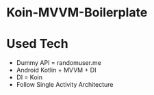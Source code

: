 # Koin-MVVM-Boilerplate
# Used Tech
* Dummy API = randomuser.me
* Android Kotlin + MVVM + DI
* DI = Koin
* Follow Single Activity Architecture
